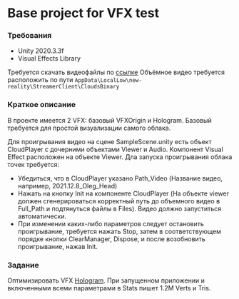 # Base project for VFX test

### Требования
- Unity 2020.3.3f
- Visual Effects Library

Требуется скачать видеофайлы по [ссылке](https://disk.yandex.ru/d/4Q3hKF_T7hVGNw)
Объёмное видео требуется расположить по пути
`AppData\LocalLow\new-reality\StreamerClient\CloudsBinary`

### Краткое описание
В проекте имеется 2 VFX: базовый VFXOrigin и Hologram.
Базовый требуется для простой визуализации самого облака.

Для проигрывания видео на сцене SampleScene.unity есть объект CloudPlayer с дочерними объектами Viewer и Audio. Компонент Visual Effect расположен на объекте Viewer.
Дла запуска проигрывания облака точек требуется:
- Убедиться, что в CloudPlayer указано Path_Video (Название видео, например, 2021.12.8_Oleg_Head)
- Нажать на кнопку Init на компоненте CloudPlayer (На объекте viewer должен сгенерироваться корректный путь до объемного видео в Full_Path и подтянуться файлы в Files). Видео должно запуститься автоматически.
- При изменении каких-либо параметров следует остановить проигрывание, требуется нажать Stop, затем в соответствующем порядке кнопки ClearManager, Dispose, и после возобновить проигрывание, нажав Init.


### Задание 
Оптимизировать VFX [Hologram](https://github.com/New-Reality-LLC/base-vfx/blob/main/Assets/Viewer/VFX/Hologram.vfx).
При запущенном приложении и включенными всеми параметрами в Stats пишет 1.2M Verts и Tris.
